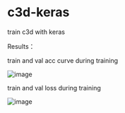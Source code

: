 # c3d-keras
train c3d with keras

Results：

train and val acc curve during training

![image](https://github.com/TianzhongSong/c3d-keras/blob/master/results/model_accuracy.png)

train and val loss during training

![image](https://github.com/TianzhongSong/c3d-keras/blob/master/results/model_loss.png)
